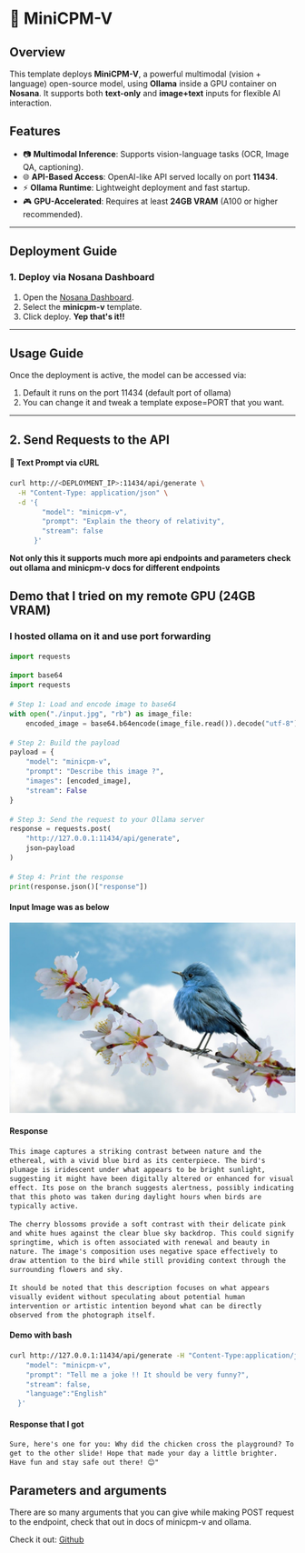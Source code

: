 # 🧠 MiniCPM-V 

## Overview
This template deploys **MiniCPM-V**, a powerful multimodal (vision + language) open-source model, using **Ollama** inside a GPU container on **Nosana**. It supports both **text-only** and **image+text** inputs for flexible AI interaction.

## Features
- 📷 **Multimodal Inference**: Supports vision-language tasks (OCR, Image QA, captioning).
- 🌐 **API-Based Access**: OpenAI-like API served locally on port **11434**.
- ⚡ **Ollama Runtime**: Lightweight deployment and fast startup.
- 🎮 **GPU-Accelerated**: Requires at least **24GB VRAM** (A100 or higher recommended).

---

## Deployment Guide

### **1. Deploy via Nosana Dashboard**
1. Open the [Nosana Dashboard](https://dashboard.nosana.io).
2. Select the **minicpm-v** template.
3. Click deploy. **Yep that's it!!** 
---

## Usage Guide

Once the deployment is active, the model can be accessed via:
1. Default it runs on the port 11434 (default port of ollama)
2. You can change it and tweak a template expose=PORT that you want. 

---

## **2. Send Requests to the API**

#### 📝 **Text Prompt via cURL**
```bash
curl http://<DEPLOYMENT_IP>:11434/api/generate \
  -H "Content-Type: application/json" \
  -d '{
        "model": "minicpm-v",
        "prompt": "Explain the theory of relativity",
        "stream": false
      }'
```

**Not only this it supports much more api endpoints and parameters check out ollama and minicpm-v docs for different endpoints**

## Demo that I tried on my remote GPU (24GB VRAM)

### I hosted ollama on it and use port forwarding

```python 
import requests

import base64
import requests

# Step 1: Load and encode image to base64
with open("./input.jpg", "rb") as image_file:
    encoded_image = base64.b64encode(image_file.read()).decode("utf-8")

# Step 2: Build the payload
payload = {
    "model": "minicpm-v",
    "prompt": "Describe this image ?",
    "images": [encoded_image],
    "stream": False
}

# Step 3: Send the request to your Ollama server
response = requests.post(
    "http://127.0.0.1:11434/api/generate",
    json=payload
)

# Step 4: Print the response
print(response.json()["response"])

```
#### Input Image was as below
<img src="./input.jpg">

#### Response
```text
This image captures a striking contrast between nature and the ethereal, with a vivid blue bird as its centerpiece. The bird's plumage is iridescent under what appears to be bright sunlight, suggesting it might have been digitally altered or enhanced for visual effect. Its pose on the branch suggests alertness, possibly indicating that this photo was taken during daylight hours when birds are typically active.

The cherry blossoms provide a soft contrast with their delicate pink and white hues against the clear blue sky backdrop. This could signify springtime, which is often associated with renewal and beauty in nature. The image's composition uses negative space effectively to draw attention to the bird while still providing context through the surrounding flowers and sky.

It should be noted that this description focuses on what appears visually evident without speculating about potential human intervention or artistic intention beyond what can be directly observed from the photograph itself.
```


#### Demo with bash

```bash
curl http://127.0.0.1:11434/api/generate -H "Content-Type:application/json" -d '{
    "model": "minicpm-v",
    "prompt": "Tell me a joke !! It should be very funny?",                                                                             
    "stream": false,
    "language":"English"
  }'
```

#### Response that I got
```text
Sure, here's one for you: Why did the chicken cross the playground? To get to the other slide! Hope that made your day a little brighter. Have fun and stay safe out there! 😊"
```

## Parameters and arguments

There are so many arguments that you can give while making POST request to the endpoint, check that out in docs of minicpm-v and ollama.

Check it out: [Github](https://github.com/ollama/ollama/blob/main/docs/api.md)






